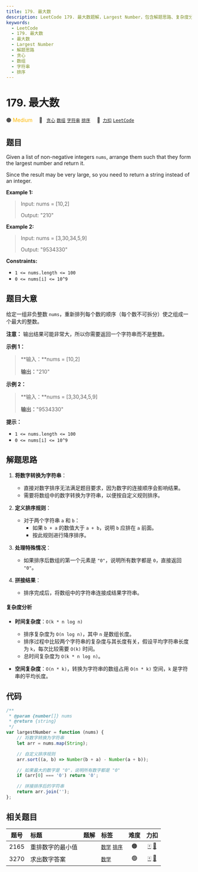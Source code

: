 ```yaml
---
title: 179. 最大数
description: LeetCode 179. 最大数题解，Largest Number，包含解题思路、复杂度分析以及完整的 JavaScript 代码实现。
keywords:
  - LeetCode
  - 179. 最大数
  - 最大数
  - Largest Number
  - 解题思路
  - 贪心
  - 数组
  - 字符串
  - 排序
---
```


# 179. 最大数

🟠 <font color=#ffb800>Medium</font>&emsp; 🔖&ensp; [`贪心`](/tag/greedy.md) [`数组`](/tag/array.md) [`字符串`](/tag/string.md) [`排序`](/tag/sorting.md)&emsp; 🔗&ensp;[`力扣`](https://leetcode.cn/problems/largest-number) [`LeetCode`](https://leetcode.com/problems/largest-number)

## 题目

Given a list of non-negative integers `nums`, arrange them such that they form
the largest number and return it.

Since the result may be very large, so you need to return a string instead of
an integer.

**Example 1:**

> Input: nums = [10,2]
>
> Output: "210"

**Example 2:**

> Input: nums = [3,30,34,5,9]
>
> Output: "9534330"

**Constraints:**

- `1 <= nums.length <= 100`
- `0 <= nums[i] <= 10^9`

## 题目大意

给定一组非负整数 `nums`，重新排列每个数的顺序（每个数不可拆分）使之组成一个最大的整数。

**注意：** 输出结果可能非常大，所以你需要返回一个字符串而不是整数。

**示例 1：**

> **输入：**nums = [10,2]
>
> **输出：**"210"

**示例 2：**

> **输入：**nums = [3,30,34,5,9]
>
> **输出：**"9534330"

**提示：**

- `1 <= nums.length <= 100`
- `0 <= nums[i] <= 10^9`

## 解题思路

1. **将数字转换为字符串**：

   - 直接对数字排序无法满足题目要求，因为数字的连接顺序会影响结果。
   - 需要将数组中的数字转换为字符串，以便按自定义规则排序。

2. **定义排序规则**：

   - 对于两个字符串 `a` 和 `b`：
     - 如果 `b + a` 的数值大于 `a + b`，说明 `b` 应排在 `a` 前面。
     - 按此规则进行降序排序。

3. **处理特殊情况**：

   - 如果排序后数组的第一个元素是 `"0"`，说明所有数字都是 `0`，直接返回 `"0"`。

4. **拼接结果**：
   - 排序完成后，将数组中的字符串连接成结果字符串。

#### 复杂度分析

- **时间复杂度**：`O(k * n log n)`

  - 排序复杂度为 `O(n log n)`，其中 `n` 是数组长度。
  - 排序过程中比较两个字符串的复杂度与其长度有关，假设平均字符串长度为 `k`，每次比较需要 `O(k)` 时间。
  - 总时间复杂度为 `O(k * n log n)`。

- **空间复杂度**：`O(n * k)`，转换为字符串的数组占用 `O(n * k)` 空间，`k` 是字符串的平均长度。

## 代码

```javascript
/**
 * @param {number[]} nums
 * @return {string}
 */
var largestNumber = function (nums) {
	// 将数字转换为字符串
	let arr = nums.map(String);

	// 自定义排序规则
	arr.sort((a, b) => Number(b + a) - Number(a + b));

	// 如果最大的数字是 "0"，说明所有数字都是 "0"
	if (arr[0] === '0') return '0';

	// 拼接排序后的字符串
	return arr.join('');
};
```

## 相关题目

<!-- prettier-ignore -->
| 题号 | 标题 | 题解 | 标签 | 难度 | 力扣 |
| :------: | :------ | :------: | :------ | :------: | :------: |
| 2165 | 重排数字的最小值 |  |  [`数学`](/tag/math.md) [`排序`](/tag/sorting.md) | 🟠 | [🀄️](https://leetcode.cn/problems/smallest-value-of-the-rearranged-number) [🔗](https://leetcode.com/problems/smallest-value-of-the-rearranged-number) |
| 3270 | 求出数字答案 |  |  [`数学`](/tag/math.md) | 🟢 | [🀄️](https://leetcode.cn/problems/find-the-key-of-the-numbers) [🔗](https://leetcode.com/problems/find-the-key-of-the-numbers) |